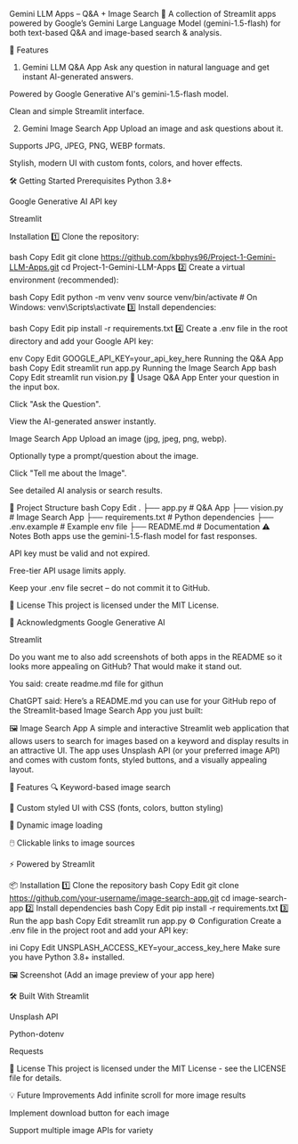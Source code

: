 
Gemini LLM Apps – Q&A + Image Search
🚀 A collection of Streamlit apps powered by Google’s Gemini Large Language Model (gemini-1.5-flash) for both text-based Q&A and image-based search & analysis.

📌 Features
1. Gemini LLM Q&A App
Ask any question in natural language and get instant AI-generated answers.

Powered by Google Generative AI's gemini-1.5-flash model.

Clean and simple Streamlit interface.

2. Gemini Image Search App
Upload an image and ask questions about it.

Supports JPG, JPEG, PNG, WEBP formats.

Stylish, modern UI with custom fonts, colors, and hover effects.

🛠️ Getting Started
Prerequisites
Python 3.8+

Google Generative AI API key

Streamlit

Installation
1️⃣ Clone the repository:

bash
Copy
Edit
git clone https://github.com/kbphys96/Project-1-Gemini-LLM-Apps.git
cd Project-1-Gemini-LLM-Apps
2️⃣ Create a virtual environment (recommended):

bash
Copy
Edit
python -m venv venv
source venv/bin/activate    # On Windows: venv\Scripts\activate
3️⃣ Install dependencies:

bash
Copy
Edit
pip install -r requirements.txt
4️⃣ Create a .env file in the root directory and add your Google API key:

env
Copy
Edit
GOOGLE_API_KEY=your_api_key_here
Running the Q&A App
bash
Copy
Edit
streamlit run app.py
Running the Image Search App
bash
Copy
Edit
streamlit run vision.py
🎯 Usage
Q&A App
Enter your question in the input box.

Click "Ask the Question".

View the AI-generated answer instantly.

Image Search App
Upload an image (jpg, jpeg, png, webp).

Optionally type a prompt/question about the image.

Click "Tell me about the Image".

See detailed AI analysis or search results.

📂 Project Structure
bash
Copy
Edit
.
├── app.py              # Q&A App
├── vision.py           # Image Search App
├── requirements.txt    # Python dependencies
├── .env.example        # Example env file
├── README.md           # Documentation
⚠️ Notes
Both apps use the gemini-1.5-flash model for fast responses.

API key must be valid and not expired.

Free-tier API usage limits apply.

Keep your .env file secret – do not commit it to GitHub.

📜 License
This project is licensed under the MIT License.

🙌 Acknowledgments
Google Generative AI

Streamlit

Do you want me to also add screenshots of both apps in the README so it looks more appealing on GitHub? That would make it stand out.








You said:
create readme.md file for githun


ChatGPT said:
Here’s a README.md you can use for your GitHub repo of the Streamlit-based Image Search App you just built:

🖼️ Image Search App
A simple and interactive Streamlit web application that allows users to search for images based on a keyword and display results in an attractive UI.
The app uses Unsplash API (or your preferred image API) and comes with custom fonts, styled buttons, and a visually appealing layout.

🚀 Features
🔍 Keyword-based image search

🎨 Custom styled UI with CSS (fonts, colors, button styling)

📸 Dynamic image loading

🖱️ Clickable links to image sources

⚡ Powered by Streamlit

📦 Installation
1️⃣ Clone the repository
bash
Copy
Edit
git clone https://github.com/your-username/image-search-app.git
cd image-search-app
2️⃣ Install dependencies
bash
Copy
Edit
pip install -r requirements.txt
3️⃣ Run the app
bash
Copy
Edit
streamlit run app.py
⚙️ Configuration
Create a .env file in the project root and add your API key:

ini
Copy
Edit
UNSPLASH_ACCESS_KEY=your_access_key_here
Make sure you have Python 3.8+ installed.

🖼️ Screenshot
(Add an image preview of your app here)

🛠️ Built With
Streamlit

Unsplash API

Python-dotenv

Requests

📜 License
This project is licensed under the MIT License - see the LICENSE file for details.

💡 Future Improvements
Add infinite scroll for more image results

Implement download button for each image

Support multiple image APIs for variety

